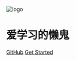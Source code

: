 ![logo](https://docsify.js.org/_media/icon.svg)

# 爱学习的懒鬼

[GitHub](https://github.com/docsifyjs/docsify/)
[Get Started](#docsify)
